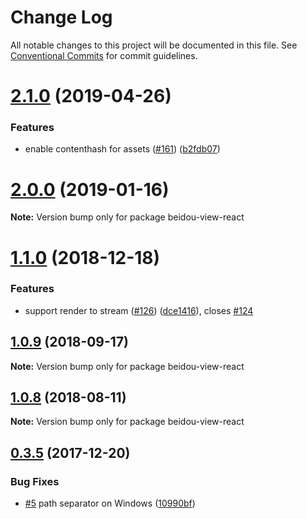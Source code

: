 # Change Log

All notable changes to this project will be documented in this file.
See [Conventional Commits](https://conventionalcommits.org) for commit guidelines.

# [2.1.0](https://github.com/alibaba/beidou/tree/master/packages/beidou-view-react/compare/v2.0.5...v2.1.0) (2019-04-26)

### Features

- enable contenthash for assets ([#161](https://github.com/alibaba/beidou/tree/master/packages/beidou-view-react/issues/161)) ([b2fdb07](https://github.com/alibaba/beidou/tree/master/packages/beidou-view-react/commit/b2fdb07))

# [2.0.0](https://github.com/alibaba/beidou/tree/master/packages/beidou-view-react/compare/v1.2.1...v2.0.0) (2019-01-16)

**Note:** Version bump only for package beidou-view-react

<a name="1.1.0"></a>

# [1.1.0](https://github.com/alibaba/beidou/tree/master/packages/beidou-view-react/compare/v1.0.10...v1.1.0) (2018-12-18)

### Features

- support render to stream ([#126](https://github.com/alibaba/beidou/tree/master/packages/beidou-view-react/issues/126)) ([dce1416](https://github.com/alibaba/beidou/tree/master/packages/beidou-view-react/commit/dce1416)), closes [#124](https://github.com/alibaba/beidou/tree/master/packages/beidou-view-react/issues/124)

<a name="1.0.9"></a>

## [1.0.9](https://github.com/alibaba/beidou/tree/master/packages/beidou-view-react/compare/v1.0.8...v1.0.9) (2018-09-17)

**Note:** Version bump only for package beidou-view-react

<a name="1.0.8"></a>

## [1.0.8](https://github.com/alibaba/beidou/tree/master/packages/beidou-view-react/compare/v1.0.7...v1.0.8) (2018-08-11)

**Note:** Version bump only for package beidou-view-react

<a name="0.3.5"></a>

## [0.3.5](https://github.com/alibaba/beidou/tree/master/packages/beidou-view-react/compare/v0.3.4...v0.3.5) (2017-12-20)

### Bug Fixes

- [#5](https://github.com/alibaba/beidou/tree/master/packages/beidou-view-react/issues/5) path separator on Windows ([10990bf](https://github.com/alibaba/beidou/tree/master/packages/beidou-view-react/commit/10990bf))

